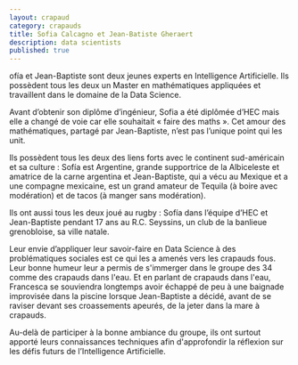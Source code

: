 ```yaml
---
layout: crapaud
category: crapauds
title: Sofia Calcagno et Jean-Batiste Gheraert
description: data scientists
published: true
---
```


ofía et Jean-Baptiste sont deux jeunes experts en Intelligence Artificielle. Ils possèdent tous les deux un Master en mathématiques appliquées et travaillent dans le domaine de la Data Science.

Avant d’obtenir son diplôme d’ingénieur, Sofia a été diplômée d’HEC mais elle a changé de voie car elle souhaitait « faire des maths ». Cet amour des mathématiques, partagé par Jean-Baptiste, n’est pas l’unique point qui les unit.

Ils possèdent tous les deux des liens forts avec le continent sud-américain et sa culture : Sofía est Argentine, grande supportrice de la Albiceleste et amatrice de la carne argentina et Jean-Baptiste, qui a vécu au Mexique et a une compagne mexicaine, est un grand amateur de Tequila (à boire avec modération) et de tacos (à manger sans modération).

Ils ont aussi tous les deux joué au rugby : Sofía dans l’équipe d’HEC et Jean-Baptiste pendant 17 ans au R.C. Seyssins, un club de la banlieue grenobloise, sa ville natale.

Leur envie d’appliquer leur savoir-faire en Data Science à des problématiques sociales est ce qui les a amenés vers les crapauds fous. Leur bonne humeur leur a permis de s'immerger dans le groupe des 34 comme des crapauds dans l'eau. Et en parlant de crapauds dans l'eau, Francesca se souviendra longtemps avoir échappé de peu à une baignade improvisée dans la piscine lorsque Jean-Baptiste a décidé, avant de se raviser devant ses croassements apeurés, de la jeter dans la mare à crapauds. 

Au-delà de participer à la bonne ambiance du groupe, ils ont surtout apporté leurs connaissances techniques afin d'approfondir la réflexion sur les défis futurs de l’Intelligence Artificielle.
